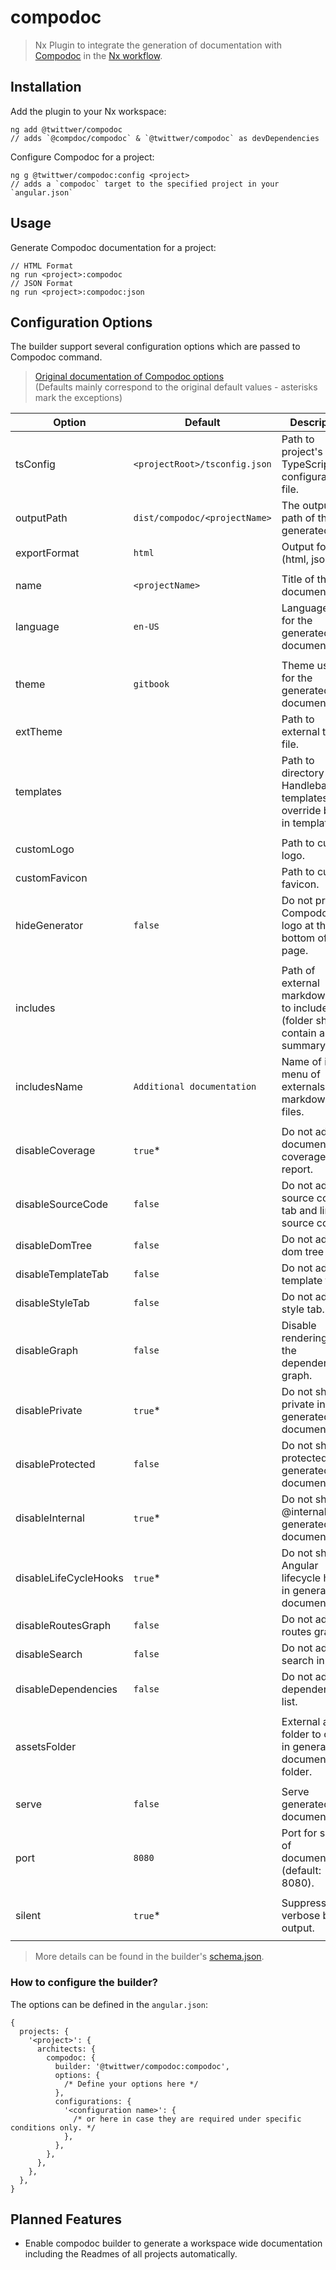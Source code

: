 # compodoc

> Nx Plugin to integrate the generation of documentation with [Compodoc](https://compodoc.app/) in the [Nx workflow](https://nx.dev/angular).

## Installation

Add the plugin to your Nx workspace:

```
ng add @twittwer/compodoc
// adds `@compdoc/compodoc` & `@twittwer/compodoc` as devDependencies
```

Configure Compodoc for a project:

```
ng g @twittwer/compodoc:config <project>
// adds a `compodoc` target to the specified project in your `angular.json`
```

## Usage

Generate Compodoc documentation for a project:

```
// HTML Format
ng run <project>:compodoc
// JSON Format
ng run <project>:compodoc:json
```

## Configuration Options

The builder support several configuration options which are passed to Compodoc command.

> [Original documentation of Compodoc options](https://compodoc.app/guides/options.html)  
> (Defaults mainly correspond to the original default values - asterisks mark the exceptions)

| Option                | Default                       | Description                                                                        |
| --------------------- | ----------------------------- | ---------------------------------------------------------------------------------- |
| tsConfig              | `<projectRoot>/tsconfig.json` | Path to project's TypeScript configuration file.                                   |
| outputPath            | `dist/compodoc/<projectName>` | The output path of the generated files.                                            |
| exportFormat          | `html`                        | Output format (html, json).                                                        |
|                       |                               |                                                                                    |
| name                  | `<projectName>`               | Title of the documentation.                                                        |
| language              | `en-US`                       | Language used for the generated documentation.                                     |
|                       |                               |                                                                                    |
| theme                 | `gitbook`                     | Theme used for the generated documentation.                                        |
| extTheme              |                               | Path to external theme file.                                                       |
| templates             |                               | Path to directory of Handlebars templates to override built-in templates.          |
|                       |                               |                                                                                    |
| customLogo            |                               | Path to custom logo.                                                               |
| customFavicon         |                               | Path to custom favicon.                                                            |
| hideGenerator         | `false`                       | Do not print the Compodoc logo at the bottom of the page.                          |
|                       |                               |                                                                                    |
| includes              |                               | Path of external markdown files to include (folder should contain a summary.json). |
| includesName          | `Additional documentation`    | Name of item menu of externals markdown files.                                     |
|                       |                               |                                                                                    |
| disableCoverage       | `true`\*                      | Do not add the documentation coverage report.                                      |
| disableSourceCode     | `false`                       | Do not add source code tab and links to source code.                               |
| disableDomTree        | `false`                       | Do not add dom tree tab.                                                           |
| disableTemplateTab    | `false`                       | Do not add template tab.                                                           |
| disableStyleTab       | `false`                       | Do not add style tab.                                                              |
| disableGraph          | `false`                       | Disable rendering of the dependency graph.                                         |
| disablePrivate        | `true`\*                      | Do not show private in generated documentation.                                    |
| disableProtected      | `false`                       | Do not show protected in generated documentation.                                  |
| disableInternal       | `true`\*                      | Do not show @internal in generated documentation.                                  |
| disableLifeCycleHooks | `true`\*                      | Do not show Angular lifecycle hooks in generated documentation.                    |
| disableRoutesGraph    | `false`                       | Do not add the routes graph.                                                       |
| disableSearch         | `false`                       | Do not add the search input.                                                       |
| disableDependencies   | `false`                       | Do not add the dependencies list.                                                  |
|                       |                               |                                                                                    |
| assetsFolder          |                               | External assets folder to copy in generated documentation folder.                  |
|                       |                               |                                                                                    |
| serve                 | `false`                       | Serve generated documentation.                                                     |
| port                  | `8080`                        | Port for serving of documentation (default: 8080).                                 |
|                       |                               |                                                                                    |
| silent                | `true`\*                      | Suppress verbose build output.                                                     |
|                       |                               |                                                                                    |

> More details can be found in the builder's [schema.json](./src/builders/compodoc/schema.json).

### How to configure the builder?

The options can be defined in the `angular.json`:

```json5
{
  projects: {
    '<project>': {
      architects: {
        compodoc: {
          builder: '@twittwer/compodoc:compodoc',
          options: {
            /* Define your options here */
          },
          configurations: {
            '<configuration name>': {
              /* or here in case they are required under specific conditions only. */
            },
          },
        },
      },
    },
  },
}
```

## Planned Features

- Enable compodoc builder to generate a workspace wide documentation including the Readmes of all projects automatically.
